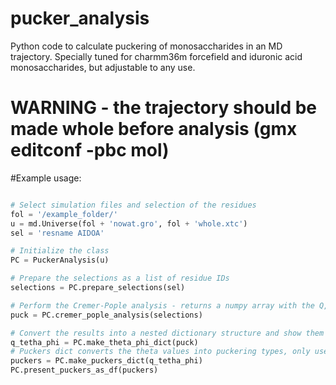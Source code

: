# pucker_analysis

Python code to calculate puckering of monosaccharides in an MD trajectory. 
Specially tuned for charmm36m forcefield and iduronic acid monosaccharides, but adjustable to any use.

# WARNING - the trajectory should be made whole before analysis (gmx editconf -pbc mol)

#Example usage:

```python

# Select simulation files and selection of the residues
fol = '/example_folder/'
u = md.Universe(fol + 'nowat.gro', fol + 'whole.xtc')
sel = 'resname AIDOA'

# Initialize the class
PC = PuckerAnalysis(u)

# Prepare the selections as a list of residue IDs
selections = PC.prepare_selections(sel)

# Perform the Cremer-Pople analysis - returns a numpy array with the Q, theta, and phi values
puck = PC.cremer_pople_analysis(selections)

# Convert the results into a nested dictionary structure and show them as a DataFrame
q_tetha_phi = PC.make_theta_phi_dict(puck)
# Puckers dict converts the theta values into puckering types, only usefull for a handwaving classification of IdoA
puckers = PC.make_puckers_dict(q_tetha_phi)
PC.present_puckers_as_df(puckers)
```

